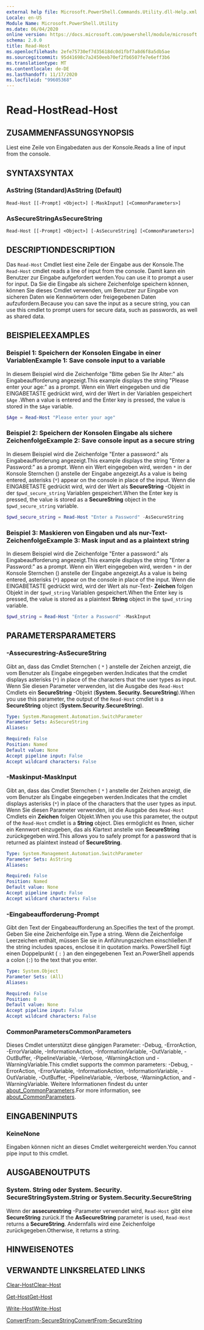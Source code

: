 ```yaml
---
external help file: Microsoft.PowerShell.Commands.Utility.dll-Help.xml
Locale: en-US
Module Name: Microsoft.PowerShell.Utility
ms.date: 06/04/2020
online version: https://docs.microsoft.com/powershell/module/microsoft.powershell.utility/read-host?view=powershell-7.2&WT.mc_id=ps-gethelp
schema: 2.0.0
title: Read-Host
ms.openlocfilehash: 2efe75730ef7d35618dc0d1fbf7a8d6f8a5db5ae
ms.sourcegitcommit: 95d41698c7a2450eeb70ef2fb6507fe7e6eff3b6
ms.translationtype: MT
ms.contentlocale: de-DE
ms.lasthandoff: 11/17/2020
ms.locfileid: "99605368"
---
```

# <span data-ttu-id="4c257-102">Read-Host</span><span class="sxs-lookup"><span data-stu-id="4c257-102">Read-Host</span></span>

## <span data-ttu-id="4c257-103">ZUSAMMENFASSUNG</span><span class="sxs-lookup"><span data-stu-id="4c257-103">SYNOPSIS</span></span>
<span data-ttu-id="4c257-104">Liest eine Zeile von Eingabedaten aus der Konsole.</span><span class="sxs-lookup"><span data-stu-id="4c257-104">Reads a line of input from the console.</span></span>

## <span data-ttu-id="4c257-105">SYNTAX</span><span class="sxs-lookup"><span data-stu-id="4c257-105">SYNTAX</span></span>

### <span data-ttu-id="4c257-106">AsString (Standard)</span><span class="sxs-lookup"><span data-stu-id="4c257-106">AsString (Default)</span></span>

```
Read-Host [[-Prompt] <Object>] [-MaskInput] [<CommonParameters>]
```

### <span data-ttu-id="4c257-107">AsSecureString</span><span class="sxs-lookup"><span data-stu-id="4c257-107">AsSecureString</span></span>

```
Read-Host [[-Prompt] <Object>] [-AsSecureString] [<CommonParameters>]
```

## <span data-ttu-id="4c257-108">DESCRIPTION</span><span class="sxs-lookup"><span data-stu-id="4c257-108">DESCRIPTION</span></span>

<span data-ttu-id="4c257-109">Das `Read-Host` Cmdlet liest eine Zeile der Eingabe aus der Konsole.</span><span class="sxs-lookup"><span data-stu-id="4c257-109">The `Read-Host` cmdlet reads a line of input from the console.</span></span> <span data-ttu-id="4c257-110">Damit kann ein Benutzer zur Eingabe aufgefordert werden.</span><span class="sxs-lookup"><span data-stu-id="4c257-110">You can use it to prompt a user for input.</span></span> <span data-ttu-id="4c257-111">Da Sie die Eingabe als sichere Zeichenfolge speichern können, können Sie dieses Cmdlet verwenden, um Benutzer zur Eingabe von sicheren Daten wie Kennwörtern oder freigegebenen Daten aufzufordern.</span><span class="sxs-lookup"><span data-stu-id="4c257-111">Because you can save the input as a secure string, you can use this cmdlet to prompt users for secure data, such as passwords, as well as shared data.</span></span>

## <span data-ttu-id="4c257-112">BEISPIELE</span><span class="sxs-lookup"><span data-stu-id="4c257-112">EXAMPLES</span></span>

### <span data-ttu-id="4c257-113">Beispiel 1: Speichern der Konsolen Eingabe in einer Variablen</span><span class="sxs-lookup"><span data-stu-id="4c257-113">Example 1: Save console input to a variable</span></span>

<span data-ttu-id="4c257-114">In diesem Beispiel wird die Zeichenfolge "Bitte geben Sie Ihr Alter:" als Eingabeaufforderung angezeigt.</span><span class="sxs-lookup"><span data-stu-id="4c257-114">This example displays the string "Please enter your age:" as a prompt.</span></span> <span data-ttu-id="4c257-115">Wenn ein Wert eingegeben und die EINGABETASTE gedrückt wird, wird der Wert in der Variablen gespeichert `$Age` .</span><span class="sxs-lookup"><span data-stu-id="4c257-115">When a value is entered and the Enter key is pressed, the value is stored in the `$Age` variable.</span></span>

```powershell
$Age = Read-Host "Please enter your age"
```

### <span data-ttu-id="4c257-116">Beispiel 2: Speichern der Konsolen Eingabe als sichere Zeichenfolge</span><span class="sxs-lookup"><span data-stu-id="4c257-116">Example 2: Save console input as a secure string</span></span>

<span data-ttu-id="4c257-117">In diesem Beispiel wird die Zeichenfolge "Enter a password:" als Eingabeaufforderung angezeigt.</span><span class="sxs-lookup"><span data-stu-id="4c257-117">This example displays the string "Enter a Password:" as a prompt.</span></span> <span data-ttu-id="4c257-118">Wenn ein Wert eingegeben wird, werden `*` in der Konsole Sternchen () anstelle der Eingabe angezeigt.</span><span class="sxs-lookup"><span data-stu-id="4c257-118">As a value is being entered, asterisks (`*`) appear on the console in place of the input.</span></span> <span data-ttu-id="4c257-119">Wenn die EINGABETASTE gedrückt wird, wird der Wert als **SecureString** -Objekt in der `$pwd_secure_string` Variablen gespeichert.</span><span class="sxs-lookup"><span data-stu-id="4c257-119">When the Enter key is pressed, the value is stored as a **SecureString** object in the `$pwd_secure_string` variable.</span></span>

```powershell
$pwd_secure_string = Read-Host "Enter a Password" -AsSecureString
```

### <span data-ttu-id="4c257-120">Beispiel 3: Maskieren von Eingaben und als nur-Text-Zeichenfolge</span><span class="sxs-lookup"><span data-stu-id="4c257-120">Example 3: Mask input and as a plaintext string</span></span>

<span data-ttu-id="4c257-121">In diesem Beispiel wird die Zeichenfolge "Enter a password:" als Eingabeaufforderung angezeigt.</span><span class="sxs-lookup"><span data-stu-id="4c257-121">This example displays the string "Enter a Password:" as a prompt.</span></span> <span data-ttu-id="4c257-122">Wenn ein Wert eingegeben wird, werden `*` in der Konsole Sternchen () anstelle der Eingabe angezeigt.</span><span class="sxs-lookup"><span data-stu-id="4c257-122">As a value is being entered, asterisks (`*`) appear on the console in place of the input.</span></span> <span data-ttu-id="4c257-123">Wenn die EINGABETASTE gedrückt wird, wird der Wert als nur-Text- **Zeichen** folgen Objekt in der `$pwd_string` Variablen gespeichert.</span><span class="sxs-lookup"><span data-stu-id="4c257-123">When the Enter key is pressed, the value is stored as a plaintext **String** object in the `$pwd_string` variable.</span></span>

```powershell
$pwd_string = Read-Host "Enter a Password" -MaskInput
```

## <span data-ttu-id="4c257-124">PARAMETERS</span><span class="sxs-lookup"><span data-stu-id="4c257-124">PARAMETERS</span></span>

### <span data-ttu-id="4c257-125">-Assecurestring</span><span class="sxs-lookup"><span data-stu-id="4c257-125">-AsSecureString</span></span>

<span data-ttu-id="4c257-126">Gibt an, dass das Cmdlet Sternchen ( `*` ) anstelle der Zeichen anzeigt, die vom Benutzer als Eingabe eingegeben werden.</span><span class="sxs-lookup"><span data-stu-id="4c257-126">Indicates that the cmdlet displays asterisks (`*`) in place of the characters that the user types as input.</span></span> <span data-ttu-id="4c257-127">Wenn Sie diesen Parameter verwenden, ist die Ausgabe des `Read-Host` Cmdlets ein **SecureString** -Objekt (**System. Security. SecureString**).</span><span class="sxs-lookup"><span data-stu-id="4c257-127">When you use this parameter, the output of the `Read-Host` cmdlet is a **SecureString** object (**System.Security.SecureString**).</span></span>

```yaml
Type: System.Management.Automation.SwitchParameter
Parameter Sets: AsSecureString
Aliases:

Required: False
Position: Named
Default value: None
Accept pipeline input: False
Accept wildcard characters: False
```

### <span data-ttu-id="4c257-128">-Maskinput</span><span class="sxs-lookup"><span data-stu-id="4c257-128">-MaskInput</span></span>

<span data-ttu-id="4c257-129">Gibt an, dass das Cmdlet Sternchen ( `*` ) anstelle der Zeichen anzeigt, die vom Benutzer als Eingabe eingegeben werden.</span><span class="sxs-lookup"><span data-stu-id="4c257-129">Indicates that the cmdlet displays asterisks (`*`) in place of the characters that the user types as input.</span></span> <span data-ttu-id="4c257-130">Wenn Sie diesen Parameter verwenden, ist die Ausgabe des `Read-Host` Cmdlets ein **Zeichen** folgen Objekt.</span><span class="sxs-lookup"><span data-stu-id="4c257-130">When you use this parameter, the output of the `Read-Host` cmdlet is a **String** object.</span></span>
<span data-ttu-id="4c257-131">Dies ermöglicht es Ihnen, sicher ein Kennwort einzugeben, das als Klartext anstelle von **SecureString** zurückgegeben wird.</span><span class="sxs-lookup"><span data-stu-id="4c257-131">This allows you to safely prompt for a password that is returned as plaintext instead of **SecureString**.</span></span>

```yaml
Type: System.Management.Automation.SwitchParameter
Parameter Sets: AsString
Aliases:

Required: False
Position: Named
Default value: None
Accept pipeline input: False
Accept wildcard characters: False
```

### <span data-ttu-id="4c257-132">-Eingabeaufforderung</span><span class="sxs-lookup"><span data-stu-id="4c257-132">-Prompt</span></span>

<span data-ttu-id="4c257-133">Gibt den Text der Eingabeaufforderung an.</span><span class="sxs-lookup"><span data-stu-id="4c257-133">Specifies the text of the prompt.</span></span>
<span data-ttu-id="4c257-134">Geben Sie eine Zeichenfolge ein.</span><span class="sxs-lookup"><span data-stu-id="4c257-134">Type a string.</span></span>
<span data-ttu-id="4c257-135">Wenn die Zeichenfolge Leerzeichen enthält, müssen Sie sie in Anführungszeichen einschließen.</span><span class="sxs-lookup"><span data-stu-id="4c257-135">If the string includes spaces, enclose it in quotation marks.</span></span>
<span data-ttu-id="4c257-136">PowerShell fügt einen Doppelpunkt ( `:` ) an den eingegebenen Text an.</span><span class="sxs-lookup"><span data-stu-id="4c257-136">PowerShell appends a colon (`:`) to the text that you enter.</span></span>

```yaml
Type: System.Object
Parameter Sets: (All)
Aliases:

Required: False
Position: 0
Default value: None
Accept pipeline input: False
Accept wildcard characters: False
```

### <span data-ttu-id="4c257-137">CommonParameters</span><span class="sxs-lookup"><span data-stu-id="4c257-137">CommonParameters</span></span>

<span data-ttu-id="4c257-138">Dieses Cmdlet unterstützt diese gängigen Parameter: -Debug, -ErrorAction, -ErrorVariable, -InformationAction, -InformationVariable, -OutVariable, -OutBuffer, -PipelineVariable, -Verbose, -WarningAction und -WarningVariable.</span><span class="sxs-lookup"><span data-stu-id="4c257-138">This cmdlet supports the common parameters: -Debug, -ErrorAction, -ErrorVariable, -InformationAction, -InformationVariable, -OutVariable, -OutBuffer, -PipelineVariable, -Verbose, -WarningAction, and -WarningVariable.</span></span> <span data-ttu-id="4c257-139">Weitere Informationen findest du unter [about_CommonParameters](https://go.microsoft.com/fwlink/?LinkID=113216).</span><span class="sxs-lookup"><span data-stu-id="4c257-139">For more information, see [about_CommonParameters](https://go.microsoft.com/fwlink/?LinkID=113216).</span></span>

## <span data-ttu-id="4c257-140">EINGABEN</span><span class="sxs-lookup"><span data-stu-id="4c257-140">INPUTS</span></span>

### <span data-ttu-id="4c257-141">Keine</span><span class="sxs-lookup"><span data-stu-id="4c257-141">None</span></span>

<span data-ttu-id="4c257-142">Eingaben können nicht an dieses Cmdlet weitergereicht werden.</span><span class="sxs-lookup"><span data-stu-id="4c257-142">You cannot pipe input to this cmdlet.</span></span>

## <span data-ttu-id="4c257-143">AUSGABEN</span><span class="sxs-lookup"><span data-stu-id="4c257-143">OUTPUTS</span></span>

### <span data-ttu-id="4c257-144">System. String oder System. Security. SecureString</span><span class="sxs-lookup"><span data-stu-id="4c257-144">System.String or System.Security.SecureString</span></span>

<span data-ttu-id="4c257-145">Wenn der **assecurestring** -Parameter verwendet wird, `Read-Host` gibt eine **SecureString** zurück.</span><span class="sxs-lookup"><span data-stu-id="4c257-145">If the **AsSecureString** parameter is used, `Read-Host` returns a **SecureString**.</span></span> <span data-ttu-id="4c257-146">Andernfalls wird eine Zeichenfolge zurückgegeben.</span><span class="sxs-lookup"><span data-stu-id="4c257-146">Otherwise, it returns a string.</span></span>

## <span data-ttu-id="4c257-147">HINWEISE</span><span class="sxs-lookup"><span data-stu-id="4c257-147">NOTES</span></span>

## <span data-ttu-id="4c257-148">VERWANDTE LINKS</span><span class="sxs-lookup"><span data-stu-id="4c257-148">RELATED LINKS</span></span>

[<span data-ttu-id="4c257-149">Clear-Host</span><span class="sxs-lookup"><span data-stu-id="4c257-149">Clear-Host</span></span>](../microsoft.powershell.core/clear-host.md)

[<span data-ttu-id="4c257-150">Get-Host</span><span class="sxs-lookup"><span data-stu-id="4c257-150">Get-Host</span></span>](Get-Host.md)

[<span data-ttu-id="4c257-151">Write-Host</span><span class="sxs-lookup"><span data-stu-id="4c257-151">Write-Host</span></span>](Write-Host.md)

[<span data-ttu-id="4c257-152">ConvertFrom-SecureString</span><span class="sxs-lookup"><span data-stu-id="4c257-152">ConvertFrom-SecureString</span></span>](../Microsoft.PowerShell.Security/ConvertFrom-SecureString.md)
